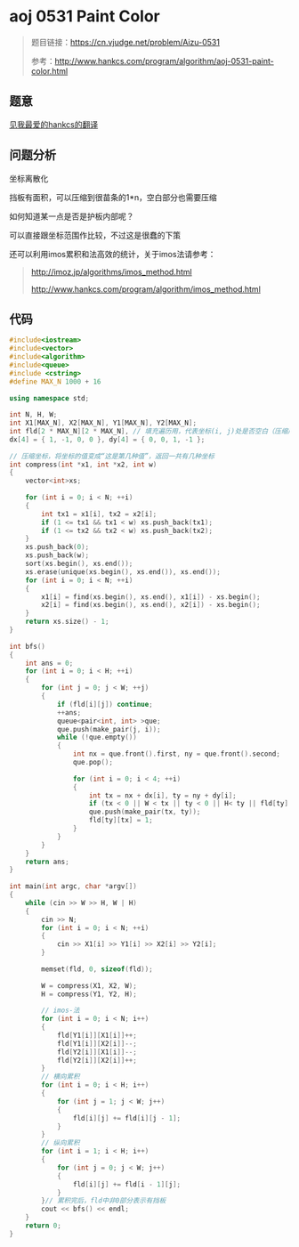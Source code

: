 # aoj 0531 Paint Color
>题目链接：https://cn.vjudge.net/problem/Aizu-0531
>
>参考：http://www.hankcs.com/program/algorithm/aoj-0531-paint-color.html

## 题意

[见我最爱的hankcs的翻译](http://www.hankcs.com/program/algorithm/aoj-0531-paint-color.html) 
## 问题分析
坐标离散化

挡板有面积，可以压缩到很苗条的1*n，空白部分也需要压缩

如何知道某一点是否是护板内部呢？

可以直接跟坐标范围作比较，不过这是很蠢的下策

还可以利用imos累积和法高效的统计，关于imos法请参考：
>http://imoz.jp/algorithms/imos_method.html
>
>http://www.hankcs.com/program/algorithm/imos_method.html

## 代码
```c++
#include<iostream>
#include<vector>
#include<algorithm>
#include<queue>
#include <cstring>
#define MAX_N 1000 + 16
 
using namespace std;
 
int N, H, W;
int X1[MAX_N], X2[MAX_N], Y1[MAX_N], Y2[MAX_N];
int fld[2 * MAX_N][2 * MAX_N], // 填充遍历用，代表坐标(i, j)处是否空白（压缩后）
dx[4] = { 1, -1, 0, 0 }, dy[4] = { 0, 0, 1, -1 };
 
// 压缩坐标，将坐标的值变成“这是第几种值”，返回一共有几种坐标
int compress(int *x1, int *x2, int w)
{
	vector<int>xs;
 
	for (int i = 0; i < N; ++i)
	{
		int tx1 = x1[i], tx2 = x2[i];
		if (1 <= tx1 && tx1 < w) xs.push_back(tx1);
		if (1 <= tx2 && tx2 < w) xs.push_back(tx2);
	}
	xs.push_back(0);
	xs.push_back(w);
	sort(xs.begin(), xs.end());
	xs.erase(unique(xs.begin(), xs.end()), xs.end());
	for (int i = 0; i < N; ++i)
	{
		x1[i] = find(xs.begin(), xs.end(), x1[i]) - xs.begin();
		x2[i] = find(xs.begin(), xs.end(), x2[i]) - xs.begin();
	}
	return xs.size() - 1;
}
 
int bfs()
{
	int ans = 0;
	for (int i = 0; i < H; ++i)
	{
		for (int j = 0; j < W; ++j)
		{
			if (fld[i][j]) continue;
			++ans;
			queue<pair<int, int> >que;
			que.push(make_pair(j, i));
			while (!que.empty())
			{
				int nx = que.front().first, ny = que.front().second;
				que.pop();
 
				for (int i = 0; i < 4; ++i)
				{
					int tx = nx + dx[i], ty = ny + dy[i];
					if (tx < 0 || W < tx || ty < 0 || H< ty || fld[ty][tx] > 0) continue;
					que.push(make_pair(tx, ty));
					fld[ty][tx] = 1;
				}
			}
		}
	}
	return ans;
}
 
int main(int argc, char *argv[])
{
	while (cin >> W >> H, W | H)
	{
		cin >> N;
		for (int i = 0; i < N; ++i)
		{
			cin >> X1[i] >> Y1[i] >> X2[i] >> Y2[i];
		}
 
		memset(fld, 0, sizeof(fld));
 
		W = compress(X1, X2, W);
		H = compress(Y1, Y2, H);
 
		// imos-法
		for (int i = 0; i < N; i++)
		{
			fld[Y1[i]][X1[i]]++;
			fld[Y1[i]][X2[i]]--;
			fld[Y2[i]][X1[i]]--;
			fld[Y2[i]][X2[i]]++;
		}
		// 横向累积
		for (int i = 0; i < H; i++)
		{
			for (int j = 1; j < W; j++)
			{
				fld[i][j] += fld[i][j - 1];
			}
		}
		// 纵向累积
		for (int i = 1; i < H; i++)
		{
			for (int j = 0; j < W; j++)
			{
				fld[i][j] += fld[i - 1][j];
			}
		}// 累积完后，fld中非0部分表示有挡板
		cout << bfs() << endl;
	}
	return 0;
}
```